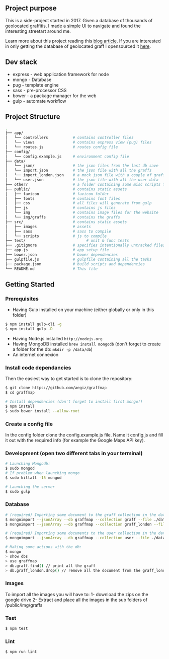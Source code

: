 ## Project purpose

This is a side-project started in 2017.
Given a database of thousands of geolocated graffitis, I made a simple UI to navigate and found the interesting streetart around me.

Learn more about this project reading this [blog article](https://www.adrienrahier.com/blog/graffmap).
If you are interested in only getting the database of geolocated graff I opensourced it [here](https://github.com/aegiz/graffiti-streetart-map-open-source).

## Dev stack

* express - web application framework for node
* mongo - Database
* pug - template engine
* sass - pre-processor CSS
* bower - a package manager for the web
* gulp - automate workflow

## Project Structure

```sh
.
├── app/
│   └── controllers           # contains controller files
│   └── views                 # contains express view (pug) files
│   └── routes.js             # routes config file
├── config/
│   └── config.example.js     # environment config file
├── data/
│   └── json/                 # the json files from the last db save
│   └── import.json           # the json file with all the graffs
│   └── import_london.json    # a mock json file with a couple of graffs from London
│   └── user.json             # the json file with all the user data
├── other/                    # a folder containing some misc scripts to perform image processing
├── public/                   # contains static assets
│   ├── favicon               # favicon folder
│   ├── fonts                 # contains font files
│   ├── css                   # all files will generate from gulp
│   ├── js                    # contains js files
│   └── img                   # contains image files for the website
│   └── img/graffs            # contains the graffs
├── src/                      # contains static assets
│   ├── images                # assets
│   ├── sass                  # sass to compile
│   └── scripts               # js to compile
├── test/							# unit & func tests
├── .gitignore                # specifies intentionally untracked files to ignore
├── app.js                    # app setup file
├── bower.json                # bower dependencies
├── gulpfile.js               # gulpfile containing all the tasks
├── package.json              # build scripts and dependencies
└── README.md                 # This file

```

## Getting Started

### Prerequisites

* Having Gulp installed on your machine (either globally or only in this folder)
```sh
$ npm install gulp-cli -g
$ npm install gulp -D
```
* Having Node.js installed `http://nodejs.org`
* Having MongoDB installed `brew install mongodb` (don't forget to create a folder for the db: `mkdir -p /data/db`)
* An internet connexion

### Install code dependancies

Then the easiest way to get started is to clone the repository:

```sh
$ git clone https://github.com/aegiz/graffmap
$ cd graffmap

# Install dependencies (don't forget to install first mongo!)
$ npm install
$ sudo bower install --allow-root

```

### Create a config file

In the config folder clone the config.example.js file. Name it config.js and fill it out with the required info (for example the Google Maps API key).

### Development (open two different tabs in your terminal)

```sh
# Launching Mongodb:
$ sudo mongod
# If problem when launching mongo
$ sudo killall -15 mongod
```

```sh
# Launching the server
$ sudo gulp
```

### Database

```sh
# (required) Importing some document to the graff collection in the database graffmap:
$ mongoimport --jsonArray --db graffmap --collection graff --file ./data/import.json
$ mongoimport --jsonArray --db graffmap --collection graff_london --file ./data/import_london.json

# (required) Importing some documents to the user collection in the database graffmap:
$ mongoimport --jsonArray --db graffmap --collection user --file ./data/user.json
```

```sh
# Making some actions with the db:
$ mongo
> show dbs
> use graffmap
> db.graff.find() // print all the graff
> db.graff_london.drop() // remove all the document from the graff_london collection
```

### Images

To import all the images you will have to:
1- download the zips on the google drive
2- Extract and place all the images in the sub folders of /public/img/graffs

### Test
```sh
$ npm test
```
### Lint

```sh
$ npm run lint
```

